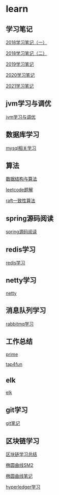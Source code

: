 ﻿# learn


学习笔记
----

[2018学习笔记（一）](https://github.com/AudiVehicle/learn/blob/master/source/2018%E5%AD%A6%E4%B9%A0%E7%AC%94%E8%AE%B0%E4%B8%80.md)

[2018学习笔记（二）](https://github.com/AudiVehicle/learn/blob/master/source/2018%E5%AD%A6%E4%B9%A0%E7%AC%94%E8%AE%B0%EF%BC%88%E4%BA%8C%EF%BC%89.md)

[2019学习笔记](https://github.com/Audi-A7/learn/blob/master/source/2019%E5%AD%A6%E4%B9%A0%E7%AC%94%E8%AE%B0.md)

[2020学习笔记](https://github.com/AudiVehicle/learn/blob/master/source/2020%E5%AD%A6%E4%B9%A0%E7%AC%94%E8%AE%B0.md)

[2021学习笔记](https://github.com/AudiVehicle/learn/blob/master/source/2021%E5%AD%A6%E4%B9%A0%E7%AC%94%E8%AE%B0.md)

jvm学习与调优
-----

[jvm学习与调优](https://github.com/AudiVehicle/learn/blob/master/source/jvm%E5%AD%A6%E4%B9%A0%E4%B8%8E%E8%B0%83%E4%BC%98.md)


数据库学习
-----

[mysql相关学习](https://github.com/AudiVehicle/learn/blob/master/source/mysql%E5%AD%A6%E4%B9%A0.md)


算法
---

[数据结构与算法](https://github.com/Audi-A7/learn/blob/master/source/%E7%AE%97%E6%B3%95.md)

[leetcode题解](https://github.com/AudiVehicle/algorithm)

[raft一致性算法](https://github.com/AudiVehicle/learn/blob/master/source/atomix%E5%88%86%E4%BA%AB/raft%E5%88%86%E4%BA%AB.md)

spring源码阅读
------

[spring源码阅读](https://github.com/AudiVehicle/learn/blob/master/source/Spring%E6%BA%90%E7%A0%81%E9%98%85%E8%AF%BB.md)

redis学习
-------

[redis学习](https://github.com/Audi-A7/learn/blob/master/source/redis%E5%AD%A6%E4%B9%A0.md)

netty学习
-------

[netty](https://github.com/AudiVehicle/learn/blob/master/source/netty%E5%AD%A6%E4%B9%A0.md)

消息队列学习
------

[rabbitmq学习](https://github.com/AudiVehicle/learn/blob/master/source/rabbitmq%E5%AD%A6%E4%B9%A0.md)

工作总结
----

[prime](https://github.com/AudiVehicle/learn/blob/master/source/prime%E5%B7%A5%E4%BD%9C%E6%80%BB%E7%BB%93.md)

[tap4fun](https://github.com/Audi-A7/learn/blob/master/source/%E5%B7%A5%E4%BD%9C%E6%80%BB%E7%BB%93.md)


elk
-----

[elk](https://github.com/AudiVehicle/learn/blob/master/source/elk%E5%AD%A6%E4%B9%A0.md)

git学习
-----

[git笔记](https://github.com/AudiVehicle/learn/blob/master/source/git%E5%91%BD%E4%BB%A4%E8%A1%8C%E5%AD%A6%E4%B9%A0%E7%AC%94%E8%AE%B0.md)

区块链学习
-----

[区块链学习总结](https://github.com/Audi-A7/learn/blob/master/source/%E5%8C%BA%E5%9D%97%E9%93%BE%E6%80%BB%E7%BB%93.md)

[椭圆曲线SM2](https://github.com/Audi-A7/learn/blob/master/source/SM2%E6%A4%AD%E5%9C%86%E6%9B%B2%E7%BA%BF%E5%85%AC%E9%92%A5%E5%AF%86%E7%A0%81%E7%AE%97%E6%B3%95.pdf)

[椭圆曲线笔记](https://github.com/Audi-A7/learn/blob/master/source/ECC%E6%A4%AD%E5%9C%86%E6%9B%B2%E7%BA%BF%E7%AC%94%E8%AE%B0.docx)

[hyperledger学习](https://github.com/Audi-A7/learn/blob/master/source/hyperledger%26corda.md)
